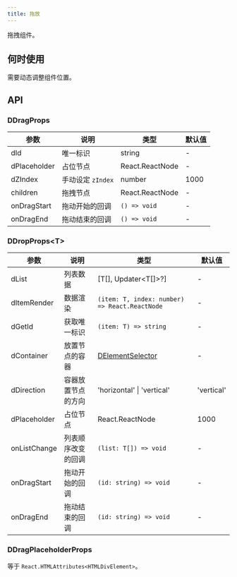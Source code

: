 ```yaml
---
title: 拖放
---
```


拖拽组件。

## 何时使用

需要动态调整组件位置。

## API

### DDragProps

<!-- prettier-ignore-start -->
| 参数 | 说明 | 类型 | 默认值 | 
| --- | --- | --- | --- | 
| dId | 唯一标识 | string | - |
| dPlaceholder | 占位节点 | React.ReactNode | - |
| dZIndex | 手动设定 `zIndex` | number | 1000 |
| children | 拖拽节点 | React.ReactNode | - |
| onDragStart | 拖动开始的回调 | `() => void` | - |
| onDragEnd | 拖动结束的回调 | `() => void` | - |
<!-- prettier-ignore-end -->

### DDropProps\<T\>

<!-- prettier-ignore-start -->
| 参数 | 说明 | 类型 | 默认值 | 
| --- | --- | --- | --- | 
| dList | 列表数据 | [T[], Updater\<T[]\>?] | - |
| dItemRender | 数据渲染 | `(item: T, index: number) => React.ReactNode` | - |
| dGetId | 获取唯一标识 | `(item: T) => string` | - |
| dContainer | 放置节点的容器 | [DElementSelector](/components/Interface#DElementSelector) | - |
| dDirection | 容器放置节点的方向 | 'horizontal' \| 'vertical' | 'vertical' |
| dPlaceholder | 占位节点 | React.ReactNode | 1000 |
| onListChange | 列表顺序改变的回调 | `(list: T[]) => void` | - |
| onDragStart | 拖动开始的回调 | `(id: string) => void` | - |
| onDragEnd | 拖动结束的回调 | `(id: string) => void` | - |
<!-- prettier-ignore-end -->

### DDragPlaceholderProps

等于 `React.HTMLAttributes<HTMLDivElement>`。
